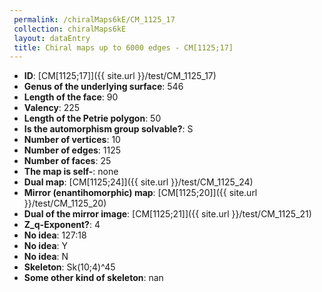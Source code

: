 ```yaml
--- 
 permalink: /chiralMaps6kE/CM_1125_17 
 collection: chiralMaps6kE
 layout: dataEntry
 title: Chiral maps up to 6000 edges - CM[1125;17]
---
```


- **ID**: [CM[1125;17]]({{ site.url }}/test/CM_1125_17)
- **Genus of the underlying surface**: 546
- **Length of the face**: 90
- **Valency**: 225
- **Length of the Petrie polygon**: 50
- **Is the automorphism group solvable?**: S
- **Number of vertices**: 10
- **Number of edges**: 1125
- **Number of faces**: 25
- **The map is self-**: none
- **Dual map**: [CM[1125;24]]({{ site.url }}/test/CM_1125_24)
- **Mirror (enantihomorphic) map**: [CM[1125;20]]({{ site.url }}/test/CM_1125_20)
- **Dual of the mirror image**: [CM[1125;21]]({{ site.url }}/test/CM_1125_21)
- **Z_q-Exponent?**: 4
- **No idea**:  127:18
- **No idea**: Y
- **No idea**: N
- **Skeleton**: Sk(10;4)^45
- **Some other kind of skeleton**: nan
